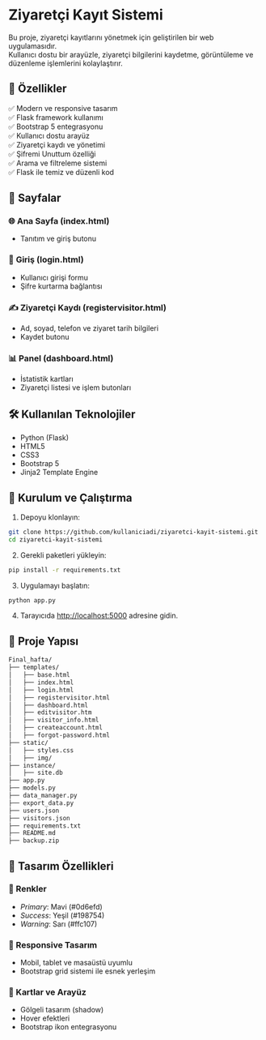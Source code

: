 # Ziyaretçi Kayıt Sistemi

Bu proje, ziyaretçi kayıtlarını yönetmek için geliştirilen bir web uygulamasıdır.  
Kullanıcı dostu bir arayüzle, ziyaretçi bilgilerini kaydetme, görüntüleme ve düzenleme işlemlerini kolaylaştırır.

## 📌 Özellikler  

✅ Modern ve responsive tasarım  
✅ Flask framework kullanımı  
✅ Bootstrap 5 entegrasyonu  
✅ Kullanıcı dostu arayüz  
✅ Ziyaretçi kaydı ve yönetimi  
✅ Şifremi Unuttum özelliği  
✅ Arama ve filtreleme sistemi  
✅ Flask ile temiz ve düzenli kod  

## 📄 Sayfalar  

### 🌐 **Ana Sayfa (index.html)**  
- Tanıtım ve giriş butonu  

### 🔐 **Giriş (login.html)**  
- Kullanıcı girişi formu  
- Şifre kurtarma bağlantısı  

### ✍ **Ziyaretçi Kaydı (registervisitor.html)**  
- Ad, soyad, telefon ve ziyaret tarih bilgileri  
- Kaydet butonu  

### 📊 **Panel (dashboard.html)**  
- İstatistik kartları  
- Ziyaretçi listesi ve işlem butonları  

## 🛠 Kullanılan Teknolojiler  

- Python (Flask)  
- HTML5  
- CSS3  
- Bootstrap 5  
- Jinja2 Template Engine  

## 🚀 Kurulum ve Çalıştırma  

1. Depoyu klonlayın:  
```bash
git clone https://github.com/kullaniciadi/ziyaretci-kayit-sistemi.git
cd ziyaretci-kayit-sistemi
```

2. Gerekli paketleri yükleyin:  
```bash
pip install -r requirements.txt
```

3. Uygulamayı başlatın:  
```bash
python app.py
```

4. Tarayıcıda [http://localhost:5000](http://localhost:5000) adresine gidin.

## 📂 Proje Yapısı  

```bash
Final_hafta/
├── templates/
│   ├── base.html
│   ├── index.html
│   ├── login.html
│   ├── registervisitor.html
│   ├── dashboard.html
│   ├── editvisitor.htm
│   ├── visitor_info.html
│   ├── createaccount.html
│   ├── forgot-password.html
├── static/
│   ├── styles.css
│   ├── img/
├── instance/
│   ├── site.db
├── app.py
├── models.py
├── data_manager.py
├── export_data.py
├── users.json
├── visitors.json
├── requirements.txt
├── README.md
├── backup.zip
```

## 🎨 Tasarım Özellikleri  

### 🔹 Renkler  
- *Primary*: Mavi (#0d6efd)  
- *Success*: Yeşil (#198754)  
- *Warning*: Sarı (#ffc107)  

### 🔹 Responsive Tasarım  
- Mobil, tablet ve masaüstü uyumlu  
- Bootstrap grid sistemi ile esnek yerleşim  

### 🔹 Kartlar ve Arayüz  
- Gölgeli tasarım (shadow)  
- Hover efektleri  
- Bootstrap ikon entegrasyonu  
